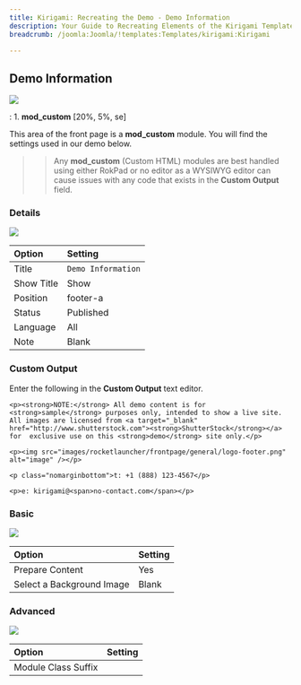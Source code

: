 ```yaml
---
title: Kirigami: Recreating the Demo - Demo Information
description: Your Guide to Recreating Elements of the Kirigami Template for Joomla
breadcrumb: /joomla:Joomla/!templates:Templates/kirigami:Kirigami

---
```


Demo Information
-----
![][demo]

:   1. **mod_custom** [20%, 5%, se]

This area of the front page is a **mod_custom** module. You will find the settings used in our demo below.

>> Any **mod_custom** (Custom HTML) modules are best handled using either RokPad or no editor as a WYSIWYG editor can cause issues with any code that exists in the **Custom Output** field.

### Details
![][demo2]

| Option     | Setting            |  
| :--------- | :----------------- |  
| Title      | `Demo Information` |  
| Show Title | Show               |  
| Position   | footer-a           |  
| Status     | Published          |  
| Language   | All                |  
| Note       | Blank              |  

### Custom Output
Enter the following in the **Custom Output** text editor.

~~~
<p><strong>NOTE:</strong> All demo content is for <strong>sample</strong> purposes only, intended to show a live site. All images are licensed from <a target="_blank" href="http://www.shutterstock.com"><strong>ShutterStock</strong></a> for  exclusive use on this <strong>demo</strong> site only.</p>

<p><img src="images/rocketlauncher/frontpage/general/logo-footer.png" alt="image" /></p>

<p class="nomarginbottom">t: +1 (888) 123-4567</p>

<p>e: kirigami@<span>no-contact.com</span></p>
~~~

### Basic
![][demo3]

| Option                    | Setting |
| :------------------------ | :------ |
| Prepare Content           | Yes     |
| Select a Background Image | Blank   |

### Advanced
![][demo4]

| Option              | Setting |  
| :------------------ | :------ |  
| Module Class Suffix |         |  

[demo]: assets/demo_6.jpeg
[demo2]: assets/info_1.jpeg
[demo3]: assets/info_2.jpeg
[demo4]: assets/info_3.jpeg